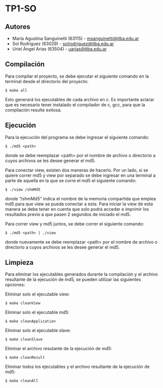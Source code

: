 # TP1-SO

## Autores
- María Agustina Sanguinetti (63115) - msanguinetti@itba.edu.ar 
- Sol Rodriguez (63029) - solrodriguez@itba.edu.ar 
- Uriel Ángel Arias (63504) - uarias@itba.edu.ar

## Compilación
Para compilar el proyecto, se debe ejecutar el siguiente comando en la terminal desde el directorio del proyecto:

    $ make all

Esto generará los ejecutables de cada archivo en c. Es importante aclarar que es necesario tener instalado el compilador de c, gcc, para que la compilación resulte exitosa. 

## Ejecución
Para la ejecución del programa se debe ingresar el siguiente comando:

    $ ./md5 <path>

donde se debe reemplazar \<path\> por el nombre de archivo o directorio a cuyos archivos se les desee generar el md5.

Para conectar view, existen dos maneras de hacerlo. Por un lado, si se quiere correr md5 y view por separado se debe ingresar en una terminal a parte de aquella en la que se corre el md5 el siguiente comando:

    $ ./view /shmMd5

donde “/shmMd5” indica el nombre de la memoria compartida que emplea md5 para que view se pueda conectar a esta. Para iniciar la view de esta manera se debe tener en cuenta que solo podrá acceder e imprimir los resultados previo a que pasen 2 segundos de iniciado el md5. 

Para correr view  y md5 juntos, se debe correr el siguiente comando:

    $ ./md5 <path> | ./view 

donde nuevamente se debe reemplazar \<path\> por el nombre de archivo o directorio a cuyos archivos se les desee generar el md5.

## Limpieza
Para eliminar los ejecutables generados durante la compilación y el archivo resultante de la ejecución de md5, se pueden utilizar las siguientes opciones:

Eliminar solo el ejecutable view:

    $ make cleanView

Eliminar solo el ejecutable md5:

    $ make cleanApplication

Eliminar solo el ejecutable slave:

    $ make cleanSlave

Eliminar el archivo resutante de la ejecución de md5:

    $ make cleanResult
    
Eliminar todos los ejecutables y el archivo resultante de la ejecución de md5: 

    $ make cleanAll
